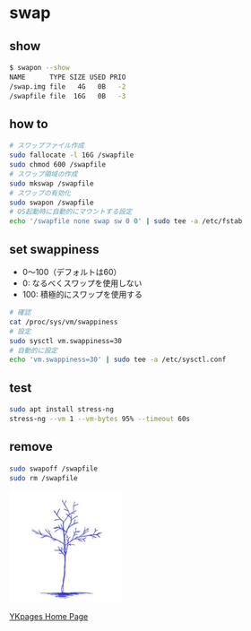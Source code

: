 # swap

## show

```sh
$ swapon --show
NAME      TYPE SIZE USED PRIO
/swap.img file   4G   0B   -2
/swapfile file  16G   0B   -3
```

## how to

```sh
# スワップファイル作成
sudo fallocate -l 16G /swapfile
sudo chmod 600 /swapfile
# スワップ領域の作成
sudo mkswap /swapfile
# スワップの有効化
sudo swapon /swapfile
# OS起動時に自動的にマウントする設定
echo '/swapfile none swap sw 0 0' | sudo tee -a /etc/fstab
```

## set swappiness
- 0〜100（デフォルトは60）
- 0: なるべくスワップを使用しない
- 100: 積極的にスワップを使用する

```sh
# 確認
cat /proc/sys/vm/swappiness
# 設定
sudo sysctl vm.swappiness=30
# 自動的に設定
echo 'vm.swappiness=30' | sudo tee -a /etc/sysctl.conf
```

## test

```sh
sudo apt install stress-ng
stress-ng --vm 1 --vm-bytes 95% --timeout 60s
```

## remove

```sh
sudo swapoff /swapfile
sudo rm /swapfile
```

![](../../images/BlueTreeIcon_200x200.jpg)

[YKpages Home Page](https://yusukekato.github.io/)
